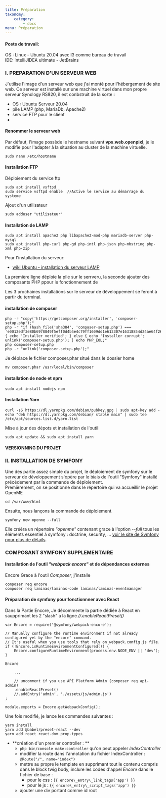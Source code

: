```yaml
---
title: Préparation
taxonomy:
    category:
        - docs
menu: Préparation
---
```


#### Poste de travail:
OS : Linux - Ubuntu 20.04 avec I3 comme bureau de travail  
IDE: IntelliJIDEA ultimate - JetBrains  

### I. PREPARATION D'UN SERVEUR WEB  
J'utilise l'image d'un serveur web que j'ai monté pour l'hébergement de site web. Ce serveur est installé sur une machine virtuel dans mon propre serveur Synology RS820, il est conbstruit de la sorte :  
* OS : Ubuntu Serveur 20.04
* pile LAMP (php, MariaDb, Apache2)
* service FTP pour le client
* 

#### Renommer le serveur web  
Par défaut, l'image possède le hostname suivant **vps.web.openpixl**, je le modifie pour l'adapter à la situation au cluster de la machine virtuelle.

    sudo nano /etc/hostname  


#### Installation FTP
Déploiement du service ftp  

    sudo apt install vsftpd  
    sudo service vsftpd enable  //Active le service au démarrage du systeme  
    
Ajout d'un utilisateur

    sudo adduser "utilisateur"
    

#### Installation de LAMP  

	sudo apt install apache2 php libapache2-mod-php mariadb-server php-mysql
    sudo apt install php-curl php-gd php-intl php-json php-mbstring php-xml php-zip  
Pour l'installation du serveur:  
* [wiki Ubuntu - installation du serveur LAMP](https://doc.ubuntu-fr.org/lamp)

La première ligne déploie la pile sur le serrveru, la seconde ajouter des composants PHP ppour le fonctionnement de 

Les 3 prochaines installations sur le serveur de développement se feront à partir du terminal.  


#### installation de composer


	php -r "copy('https://getcomposer.org/installer', 'composer-setup.php');" 
	php -r "if (hash_file('sha384', 'composer-setup.php') === 'e0012edf3e80b6978849f5eff0d4b4e4c79ff1609dd1e613307e16318854d24ae64f26d17af3ef0bf7cfb710ca74755a') { echo 'Installer verified'; } else { echo 'Installer corrupt'; unlink('composer-setup.php'); } echo PHP_EOL;"
	php composer-setup.php
	php -r "unlink('composer-setup.php');"

Je déplace le fichier composer.phar situé dans le dossier home

	mv composer.phar /usr/local/bin/composer

#### installation de node et npm

	sudo apt install nodejs npm
    
#### Installation Yarn

	curl -sS https://dl.yarnpkg.com/debian/pubkey.gpg | sudo apt-key add -  
    echo "deb https://dl.yarnpkg.com/debian/ stable main" | sudo tee /etc/apt/sources.list.d/yarn.list

Mise à jour des dépots et installation de l'outil

    sudo apt update && sudo apt install yarn

#### VERSIONNING DU PROJET

### II. INSTALLATION DE SYMFONY

Une des partie assez simple du projet, le déploiement de symfony sur le serveur de développement s'opère par le biais de l'outil "Symfony" installé précédement par la commande de déploiement.  
Premièrement, on se positionne dans le répertoire qui va accueillir le projet OpenME  
	
    cd /var/www/html  
    
Ensuite, nous lançons la commande de déploiement. 

	symfony new openme --full  

Elle crééra un répertoire _"openme"_ contenant grace à l'option  _--full_  tous les éléments essentiel à symfony : doctrine, security, ... [voir le site de Symfony pour plus de détails](https://symfony.com/doc/current/setup.html).
   
### COMPOSANT SYMFONY SUPPLEMENTAIRE

#### Installation de l'outil _"webpack encore"_ et de dépendances externes  
Encore
Grace à l'outil _Composer_, j'installe 

	composer req encore
    composer req laminas/laminas-code laminas/laminas-eventmanager

#### Préparation de symfony pour fonctionnner avec React  
Dans la Partie Encore, Je décommente la partie dédiée à React en saupprimant les 2 "slash" a la ligne _//.enableReactPreset()_  

    var Encore = require('@symfony/webpack-encore');

    // Manually configure the runtime environment if not already configured yet by the "encore" command.
    // It's useful when you use tools that rely on webpack.config.js file.
    if (!Encore.isRuntimeEnvironmentConfigured()) {
        Encore.configureRuntimeEnvironment(process.env.NODE_ENV || 'dev');
    }

    Encore
    
        ...
    
        // uncomment if you use API Platform Admin (composer req api-admin)
        .enableReactPreset()
        //.addEntry('admin', './assets/js/admin.js')
    ;

    module.exports = Encore.getWebpackConfig(); 

Une fois modifié, je lance les commandes suivantes :  
	
    yarn install  
    yarn add @babel/preset-react --dev  
    yarn add react react-dom prop-types  
    
- **création d'un premier controller : **
    - `php bin/console make:controller` qu'on peut appeler _IndexController_
    - modifier la route dans l'annotation du fichier IndexController : `@Route("/", name="index")`
    - mettre au propre le template en supprimant tout le contenu compris dans le block twig body, inclure les codes d'appel _Encore_ dans le fichier de base : 
        - pour le css :  `{{ encore\_entry\_link_tags('app') }}`
        - pour le js : `{{ encore\_entry\_script_tags('app') }}`
    - ajouter une div portant comme id root